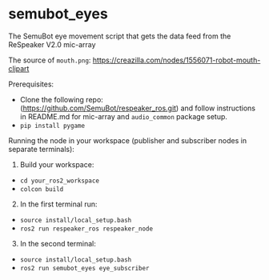 # semubot_eyes
The SemuBot eye movement script that gets the data feed from the ReSpeaker V2.0 mic-array

The source of  `mouth.png`: https://creazilla.com/nodes/1556071-robot-mouth-clipart <br/>

Prerequisites:
* Clone the following repo: (https://github.com/SemuBot/respeaker_ros.git) and follow instructions in README.md for mic-array and `audio_common` package setup. <br/>
* `pip install pygame` <br/>

Running the node in your workspace (publisher and subscriber nodes in separate terminals): <br/>

1. Build your workspace:
* ```cd your_ros2_workspace``` <br/>
* ```colcon build``` <br/>

2. In the first terminal run:
* ```source install/local_setup.bash``` <br/>
* ```ros2 run respeaker_ros respeaker_node``` <br/>

3. In the second terminal:
* ```source install/local_setup.bash``` <br/>
* ```ros2 run semubot_eyes eye_subscriber``` <br/>

